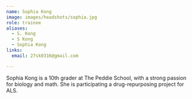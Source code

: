 ```yaml
---
name: Sophia Kong
image: images/headshots/sophia.jpg
role: trainee
aliases:
  - S. Kong
  - S Kong
  - Sophia Kong
links:
  email: 27sk0316@gmail.com

---
```


Sophia Kong is a 10th grader at The Peddie School, with a strong passion for biology and math. She is participating a drug-repurposing project for ALS. 
